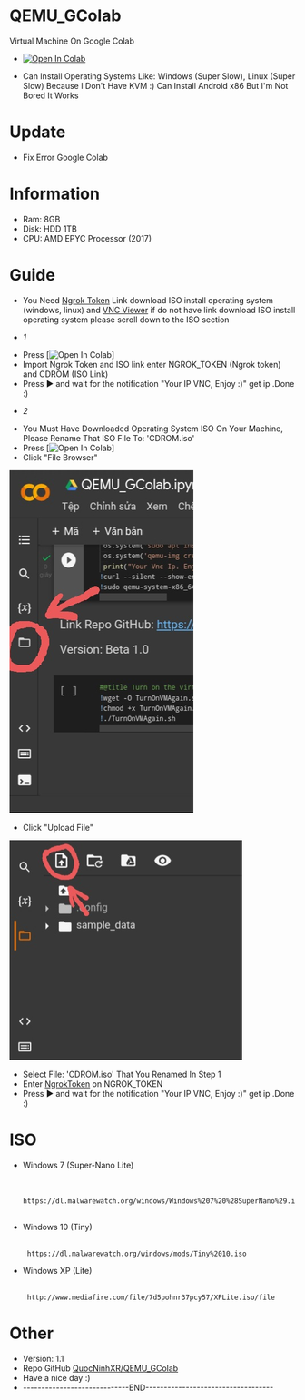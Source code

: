# QEMU_GColab
Virtual Machine On Google Colab

 + [![Open In Colab](https://colab.research.google.com/assets/colab-badge.svg)](https://colab.research.google.com/drive/1IPkKL82O5vR6ZgqcEiwTjdDmzsdn3Ef7?usp=sharing)



+ Can Install Operating Systems Like: Windows (Super Slow), Linux (Super Slow) Because I Don't Have KVM :) Can Install Android x86 But I'm Not Bored It Works

# Update 
- Fix Error Google Colab
# Information
 
+ Ram: 8GB
+ Disk: HDD 1TB
+ CPU: AMD EPYC Processor (2017)

# Guide

+ You Need [Ngrok Token](https://dashboard.ngrok.com/get-started/your-authtoken) Link download ISO install operating system (windows, linux) and [VNC Viewer](https://ww.realvnc.com/en/connect/download/viewer/)  if do not have link download ISO install operating system please scroll down to the ISO section
- *1*
+  Press [![Open In Colab](https://colab.research.google.com/assets/colab-badge.svg)] 
+  Import Ngrok Token and ISO link enter NGROK_TOKEN (Ngrok token) and CDROM (ISO Link)
+  Press ▶️ and wait for the notification "Your IP VNC, Enjoy :)" get ip .Done :)
- *2*
+ You Must Have Downloaded Operating System ISO On Your Machine, Please Rename That ISO File To: 'CDROM.iso'
+ Press [![Open In Colab](https://colab.research.google.com/assets/colab-badge.svg)] 
+ Click "File Browser"

![image](https://github.com/QuocNinhXR/QEMU_GColab/blob/e1ce80ec2e7dbe3a96baf38cd386cb00d207654d/20220720_183359.jpg)

+ Click "Upload File"

![image](https://github.com/QuocNinhXR/QEMU_GColab/blob/e1ce80ec2e7dbe3a96baf38cd386cb00d207654d/20220720_183448.jpg)

+ Select File: 'CDROM.iso' That You Renamed In Step 1
+ Enter [NgrokToken](https://dashboard.ngrok.com/get-started/your-authtoken) on NGROK_TOKEN
+ Press ▶️ and wait for the notification "Your IP VNC, Enjoy :)" get ip .Done :)

# ISO
+ Windows 7 (Super-Nano Lite)
   ```console  

    https://dl.malwarewatch.org/windows/Windows%207%20%28SuperNano%29.iso
    
    ```
+ Windows 10 (Tiny)
   ```console
    
    https://dl.malwarewatch.org/windows/mods/Tiny%2010.iso
   
   ```
+ Windows XP (Lite)
   ```console

    http://www.mediafire.com/file/7d5pohnr37pcy57/XPLite.iso/file

   ```
# Other
 + Version: 1.1
 + Repo GitHub [QuocNinhXR/QEMU_GColab](https://github.com/QuocNinhXR/QEMU_GColab)
 + Have a nice day :)
 + -----------------------------END-----------------------------------
